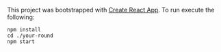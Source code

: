 This project was bootstrapped with [Create React App](https://github.com/facebookincubator/create-react-app).
To run execute the following:

```
npm install
cd ./your-round
npm start
```



